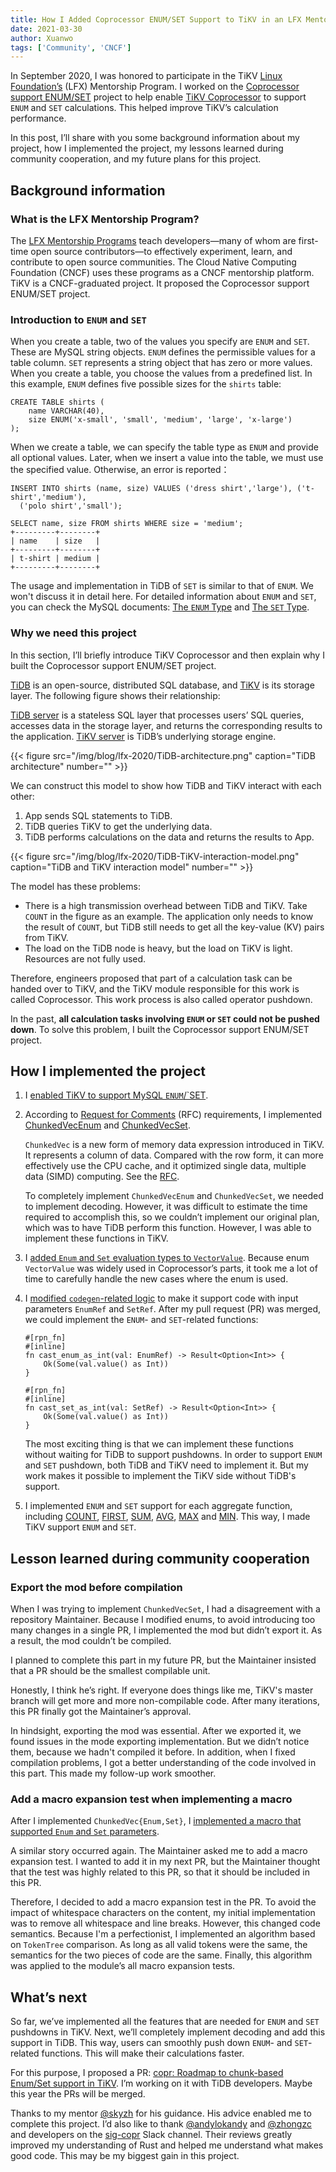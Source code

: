 ```yaml
---
title: How I Added Coprocessor ENUM/SET Support to TiKV in an LFX Mentorship Program
date: 2021-03-30
author: Xuanwo
tags: ['Community', 'CNCF']
---
```


In September 2020, I was honored to participate in the TiKV [Linux Foundation’s](https://lfx.linuxfoundation.org/tools/mentorship/) (LFX) Mentorship Program. I worked on the [Coprocessor support ENUM/SET](https://github.com/tikv/tikv/issues/8605) project to help enable [TiKV Coprocessor](https://docs.pingcap.com/tidb/v3.0/tikv-overview) to support `ENUM` and `SET` calculations. This helped improve TiKV’s calculation performance.

In this post, I’ll share with you some background information about my project, how I implemented the project, my lessons learned during community cooperation, and my future plans for this project.

## Background information

### What is the LFX Mentorship Program?

The [LFX Mentorship Programs](https://lfx.linuxfoundation.org/tools/mentorship/) teach developers—many of whom are first-time open source contributors—to effectively experiment, learn, and contribute to open source communities. The Cloud Native Computing Foundation (CNCF) uses these programs as a CNCF mentorship platform. TiKV is a CNCF-graduated project. It proposed the Coprocessor support ENUM/SET project. 

### Introduction to `ENUM` and `SET`

When you create a table, two of the values you specify are `ENUM` and `SET`. These are MySQL string objects. `ENUM` defines the permissible values for a table column. `SET` represents a string object that has zero or more values. When you create a table, you choose the values from a predefined list. In this example, `ENUM` defines five possible sizes for the `shirts` table:

```
CREATE TABLE shirts (
    name VARCHAR(40),
    size ENUM('x-small', 'small', 'medium', 'large', 'x-large')
);
```

When we create a table, we can specify the table type as `ENUM` and provide all optional values. Later, when we insert a value into the table, we must use the specified value. Otherwise, an error is reported：

```
INSERT INTO shirts (name, size) VALUES ('dress shirt','large'), ('t-shirt','medium'),
  ('polo shirt','small');

SELECT name, size FROM shirts WHERE size = 'medium';
+---------+--------+
| name    | size   |
+---------+--------+
| t-shirt | medium |
+---------+--------+
```

The usage and implementation in TiDB of `SET` is similar to that of `ENUM`. We won't discuss it in detail here. For detailed information about `ENUM` and `SET`, you can check the MySQL documents: [The `ENUM` Type](https://dev.mysql.com/doc/refman/8.0/en/enum.html) and [The `SET` Type](https://dev.mysql.com/doc/refman/8.0/en/set.html).

### Why we need this project

In this section, I’ll briefly introduce TiKV Coprocessor and then explain why I built the Coprocessor support ENUM/SET project.

[TiDB](https://docs.pingcap.com/tidb/stable) is an open-source, distributed SQL database, and [TiKV](https://docs.pingcap.com/tidb/stable/tikv-overview) is its storage layer. The following figure shows their relationship:

[TiDB server](https://github.com/pingcap/tidb) is a stateless SQL layer that processes users’ SQL queries, accesses data in the storage layer, and returns the corresponding results to the application. [TiKV server](https://github.com/pingcap/tikv) is TiDB’s underlying storage engine.

{{< figure src="/img/blog/lfx-2020/TiDB-architecture.png" caption="TiDB architecture" number="" >}}

We can construct this model to show how TiDB and TiKV interact with each other:

1. App sends SQL statements to TiDB.
2. TiDB queries TiKV to get the underlying data.
3. TiDB performs calculations on the data and returns the results to App.

{{< figure src="/img/blog/lfx-2020/TiDB-TiKV-interaction-model.png" caption="TiDB and TiKV interaction model" number="" >}}

The model has these problems:

*   There is a high transmission overhead between TiDB and TiKV. Take `COUNT` in the figure as an example. The application only needs to know the result of `COUNT`, but TiDB still needs to get all the key-value (KV) pairs from TiKV.
*   The load on the TiDB node is heavy, but the load on TiKV is light. Resources are not fully used.

Therefore, engineers proposed that part of a calculation task can be handed over to TiKV, and the TiKV module responsible for this work is called Coprocessor. This work process is also called operator pushdown.

In the past, **all calculation tasks involving `ENUM` or `SET` could not be pushed down**. To solve this problem, I built the Coprocessor support ENUM/SET project.

## How I implemented the project

1. I [enabled TiKV to support MySQL `ENUM`/`SET](https://github.com/tikv/tikv/pull/8849).

2. According to [Request for Comments](https://github.com/tikv/rfcs/pull/57) (RFC) requirements, I implemented [ChunkedVecEnum](https://github.com/tikv/tikv/pull/8948) and [ChunkedVecSet](https://github.com/tikv/tikv/pull/8988).

    `ChunkedVec` is a new form of memory data expression introduced in TiKV. It represents a column of data. Compared with the row form, it can more effectively use the CPU cache, and it optimized single data, multiple data (SIMD) computing. See the [RFC](https://github.com/tikv/rfcs/pull/43/files).

    To completely implement `ChunkedVecEnum` and `ChunkedVecSet`, we needed to implement decoding. However, it was difficult to estimate the time required to accomplish this, so we couldn’t implement our original plan, which was to have TiDB perform this function. However, I was able to implement these functions in TiKV.

3. I [added `Enum` and `Set` evaluation types to `VectorValue`](https://github.com/tikv/tikv/pull/9021). Because enum `VectorValue` was widely used in Coprocessor’s parts, it took me a lot of time to carefully handle the new cases where the enum is used.

4. I [modified `codegen`-related logic](https://github.com/tikv/tikv/pull/9133) to make it support code with input parameters `EnumRef` and `SetRef`. After my pull request (PR)  was merged, we could implement the `ENUM`- and `SET`-related functions:

    ```
    #[rpn_fn]
    #[inline]
    fn cast_enum_as_int(val: EnumRef) -> Result<Option<Int>> {
        Ok(Some(val.value() as Int))
    }

    #[rpn_fn]
    #[inline]
    fn cast_set_as_int(val: SetRef) -> Result<Option<Int>> {
        Ok(Some(val.value() as Int))
    }
    ```

    The most exciting thing is that we can implement these functions without waiting for TiDB to support pushdowns. In order to support `ENUM` and `SET` pushdown, both TiDB and TiKV need to implement it. But my work makes it possible to implement the TiKV side without TiDB's support. 

5. I implemented `ENUM` and `SET` support for each aggregate function, including [COUNT](https://github.com/tikv/tikv/pull/9143), [FIRST](https://github.com/tikv/tikv/pull/9135), [SUM](https://github.com/tikv/tikv/pull/9148), [AVG](https://github.com/tikv/tikv/pull/9186), [MAX](https://github.com/tikv/tikv/pull/9146) and [MIN](https://github.com/tikv/tikv/pull/9184). This way, I made TiKV support `ENUM` and `SET`.

## Lesson learned during community cooperation

### Export the mod before compilation

When I was trying to implement `ChunkedVecSet`, I had a disagreement with a repository Maintainer. Because I modified enums, to avoid introducing too many changes in a single PR, I implemented the mod but didn’t export it. As a result, the mod couldn’t be compiled. 

I planned to complete this part in my future PR, but the Maintainer insisted that a PR should be the smallest compilable unit.

Honestly, I think he’s right. If everyone does things like me, TiKV's master branch will get more and more non-compilable code. After many iterations, this PR finally got the Maintainer’s approval.

In hindsight, exporting the mod was essential. After we exported it, we found issues in the mode exporting implementation. But we didn’t notice them, because we hadn't compiled it before. In addition, when I fixed compilation problems, I got a better understanding of the code involved in this part. This made my follow-up work smoother.

### Add a macro expansion test when implementing a macro

After I implemented `ChunkedVec{Enum,Set}`, I [implemented a macro that supported `Enum` and `Set` parameters](https://github.com/tikv/tikv/pull/9133).

A similar story occurred again. The Maintainer asked me to add a macro expansion test. I wanted to add it in my next PR, but the Maintainer thought that the test was highly related to this PR, so that it should be included in this PR.

Therefore, I decided to add a macro expansion test in the PR. To avoid the impact of whitespace characters on the content, my initial implementation was to remove all whitespace and line breaks. However, this changed code semantics. Because I'm a perfectionist, I implemented an algorithm based on `TokenTree` comparison. As long as all valid tokens were the same, the semantics for the two pieces of code are the same. Finally, this algorithm was applied to the module’s all macro expansion tests.

## What’s next

So far, we’ve implemented all the features that are needed for `ENUM` and `SET` pushdowns in TiKV. Next, we’ll completely implement decoding and add this support in TiDB. This way, users can smoothly push down `ENUM`- and `SET`-related functions. This will make their calculations faster.

For this purpose, I proposed a PR: [copr: Roadmap to chunk-based Enum/Set support in TiKV](https://github.com/tikv/tikv/issues/9066). I’m working on it with TiDB developers. Maybe this year the PRs will be merged.

Thanks to my mentor [@skyzh](https://github.com/skyzh/) for his guidance. His advice enabled me to complete this project. I’d also like to thank [@andylokandy](https://github.com/andylokandy) and [@zhongzc](https://github.com/zhongzc) and developers on the [sig-copr](https://slack.tidb.io/invite?team=tidb-community&channel=sig-copr&ref=pingcap-blog) Slack channel. Their reviews greatly improved my understanding of Rust and helped me understand what makes good code. This may be my biggest gain in this project.